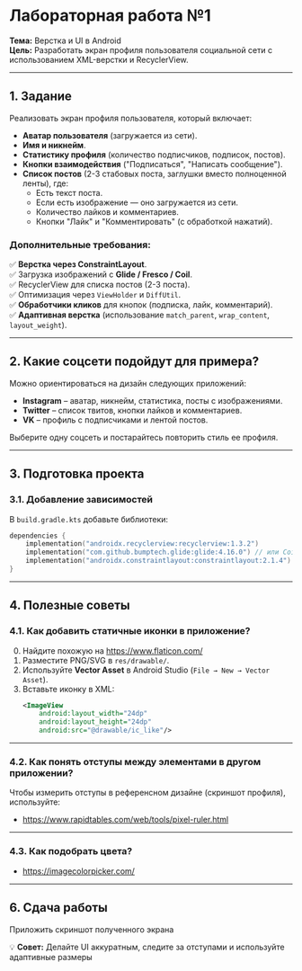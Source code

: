 # **Лабораторная работа №1**  
**Тема:** Верстка и UI в Android  
**Цель:** Разработать экран профиля пользователя социальной сети с использованием XML-верстки и RecyclerView.  

---

## **1. Задание**  
Реализовать экран профиля пользователя, который включает:  

- **Аватар пользователя** (загружается из сети).  
- **Имя и никнейм**.  
- **Статистику профиля** (количество подписчиков, подписок, постов).  
- **Кнопки взаимодействия** ("Подписаться", "Написать сообщение").  
- **Список постов** (2-3 стабовых поста, заглушки вместо полноценной ленты), где:  
  - Есть текст поста.  
  - Если есть изображение — оно загружается из сети.  
  - Количество лайков и комментариев.  
  - Кнопки "Лайк" и "Комментировать" (с обработкой нажатий).  

### **Дополнительные требования:**  
✅ **Верстка через ConstraintLayout**.  
✅ Загрузка изображений с **Glide / Fresco / Coil**.  
✅ RecyclerView для списка постов (2-3 поста).  
✅ Оптимизация через `ViewHolder` и `DiffUtil`.  
✅ **Обработчики кликов** для кнопок (подписка, лайк, комментарий).  
✅ **Адаптивная верстка** (использование `match_parent`, `wrap_content`, `layout_weight`).  

---

## **2. Какие соцсети подойдут для примера?**  
Можно ориентироваться на дизайн следующих приложений:  
- **Instagram** – аватар, никнейм, статистика, посты с изображениями.  
- **Twitter** – список твитов, кнопки лайков и комментариев.  
- **VK** – профиль с подписчиками и лентой постов.  

Выберите одну соцсеть и постарайтесь повторить стиль ее профиля.  

---

## **3. Подготовка проекта**  

### **3.1. Добавление зависимостей**  
В `build.gradle.kts` добавьте библиотеки:  
```kotlin
dependencies {
    implementation("androidx.recyclerview:recyclerview:1.3.2")
    implementation("com.github.bumptech.glide:glide:4.16.0") // или Coil/Fresco
    implementation("androidx.constraintlayout:constraintlayout:2.1.4")
}
```

---

## **4. Полезные советы**  

### **4.1. Как добавить статичные иконки в приложение?**  
0. Найдите похожую на https://www.flaticon.com/  
1. Разместите PNG/SVG в `res/drawable/`.  
2. Используйте **Vector Asset** в Android Studio (`File → New → Vector Asset`).  
3. Вставьте иконку в XML:  
   ```xml
   <ImageView
       android:layout_width="24dp"
       android:layout_height="24dp"
       android:src="@drawable/ic_like"/>
   ```

---

### **4.2. Как понять отступы между элементами в другом приложении?**  
Чтобы измерить отступы в референсном дизайне (скриншот профиля), используйте:  
- https://www.rapidtables.com/web/tools/pixel-ruler.html

---

### **4.3. Как подобрать цвета?**  
- https://imagecolorpicker.com/  

---

## **6. Сдача работы**  
Приложить скриншот полученного экрана

💡 **Совет:** Делайте UI аккуратным, следите за отступами и используйте адаптивные размеры
